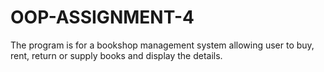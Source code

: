 # OOP-ASSIGNMENT-4
The program is for a bookshop management system allowing user to buy, rent, return or supply books and display the details.
